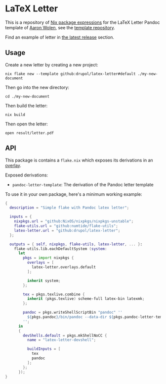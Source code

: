 # LaTeX Letter

This is a repository of [Nix package expressions][nix homepage] for the LaTeX
Letter Pandoc template of [Aaron Wolen][aaron wolen], see the
[template repository][pandoc letter].

Find an example of letter in [the latest release][latest release] section.

## Usage

Create a new letter by creating a new project:

```shell
nix flake new --template github:drupol/latex-letter#default ./my-new-document
```

Then go into the new directory:

```shell
cd ./my-new-document
```

Then build the letter:

```shell
nix build
```

Then open the letter:

```shell
open result/letter.pdf
```

## API

This package is contains a `flake.nix` which exposes its derivations in an
[overlay][nix overlays].

Exposed derivations:

- `pandoc-letter-template`: The derivation of the Pandoc letter template

To use it in your own package, here's a minimum working example:

```nix
{
  description = "Simple flake with Pandoc latex letter";

  inputs = {
    nixpkgs.url = "github:NixOS/nixpkgs/nixpkgs-unstable";
    flake-utils.url = "github:numtide/flake-utils";
    latex-letter.url = "github:drupol/latex-letter";
  };

  outputs = { self, nixpkgs, flake-utils, latex-letter, ... }:
    flake-utils.lib.eachDefaultSystem (system:
      let
        pkgs = import nixpkgs {
          overlays = [
            latex-letter.overlays.default
          ];

          inherit system;
        };

        tex = pkgs.texlive.combine {
          inherit (pkgs.texlive) scheme-full latex-bin latexmk;
        };

        pandoc = pkgs.writeShellScriptBin "pandoc" ''
          ${pkgs.pandoc}/bin/pandoc --data-dir ${pkgs.pandoc-letter-template}/share/pandoc/ $@
        '';
      in
      {
        devShells.default = pkgs.mkShellNoCC {
          name = "latex-letter-devshell";

          buildInputs = [
            tex
            pandoc
          ];
        };
      });
}
```

[nix homepage]: https://nixos.org
[nix overlays]: https://nixos.wiki/wiki/Overlays
[aaron wolen]: https://github.com/aaronwolen
[pandoc letter]: https://github.com/aaronwolen/pandoc-letter
[latest release]: https://github.com/drupol/latex-letter/releases/latest

